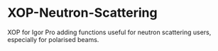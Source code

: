 # XOP-Neutron-Scattering
XOP for Igor Pro adding functions useful for neutron scattering users, especially for polarised beams.
